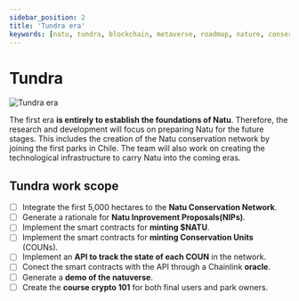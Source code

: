 ```yaml
---
sidebar_position: 2
title: 'Tundra era'
keywords: [natu, tundra, blockchain, metaverse, roadmap, nature, conservation]
---
```


# Tundra

![Tundra era](/img/tundra.png)

The first era **is entirely to establish the foundations of Natu**. Therefore, the research and development will focus on preparing Natu for the future stages. This includes the creation of the Natu conservation network by joining the first parks in Chile. The team will also work on creating the technological infrastructure to carry Natu into the coming eras.

## Tundra work scope

- [ ] Integrate the first 5,000 hectares to the **Natu Conservation Network**.
- [ ] Generate a rationale for **Natu Inprovement Proposals(NIPs)**.
- [ ] Implement the smart contracts for **minting \$NATU**.
- [ ] Implement the smart contracts for **minting Conservation Units** (COUNs).
- [ ] Implement an **API to track the state of each COUN** in the network.
- [ ] Conect the smart contracts with the API through a Chainlink **oracle**.
- [ ] Generate a **demo of the natuverse**.
- [ ] Create the **course crypto 101** for both final users and park owners.
